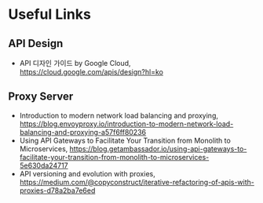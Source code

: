 # Useful Links

## API Design

- API 디자인 가이드 by Google Cloud, <https://cloud.google.com/apis/design?hl=ko>

## Proxy Server

- Introduction to modern network load balancing and proxying, <https://blog.envoyproxy.io/introduction-to-modern-network-load-balancing-and-proxying-a57f6ff80236>
- Using API Gateways to Facilitate Your Transition from Monolith to Microservices, <https://blog.getambassador.io/using-api-gateways-to-facilitate-your-transition-from-monolith-to-microservices-5e630da24717>
- API versioning and evolution with proxies, <https://medium.com/@copyconstruct/iterative-refactoring-of-apis-with-proxies-d78a2ba7e6ed>
